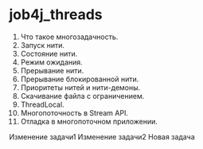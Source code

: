 # job4j_threads

1. Что такое многозадачность.
2. Запуск нити.
3. Состояние нити.
4. Режим ожидания.
5. Прерывание нити.
6. Прерывание блокированной нити.
7. Приоритеты нитей и нити-демоны.
8. Скачивание файла с ограничением.
9. ThreadLocal.
10. Многопоточность в Stream API.
11. Отладка в многопоточном приложении.

Изменение задачи1
Изменение задачи2
Новая задача
